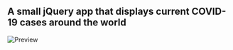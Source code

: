 ## A small jQuery app that displays current COVID-19 cases around the world
![Preview](https://user-images.githubusercontent.com/17146817/77540195-77c0f080-6ec4-11ea-9446-e2327c09d5fb.png)
